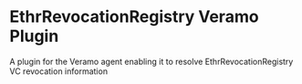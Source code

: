 # EthrRevocationRegistry Veramo Plugin
A plugin for the Veramo agent enabling it to resolve EthrRevocationRegistry VC revocation information
